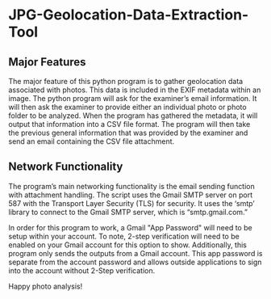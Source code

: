 # JPG-Geolocation-Data-Extraction-Tool

## Major Features
The major feature of this python program is to gather geolocation data associated with photos. This data is included in the EXIF metadata within an image. The python program will ask for the examiner’s email information. It will then ask the examiner to provide either an individual photo or photo folder to be analyzed. When the program has gathered the metadata, it will output that information into a CSV file format. The program will then take the previous general information that was provided by the examiner and send an email containing the CSV file attachment.  


## Network Functionality
The program’s main networking functionality is the email sending function with attachment handling. The script uses the Gmail SMTP server on port 587 with the Transport Layer Security (TLS) for security. It uses the ‘smtp’ library to connect to the Gmail SMTP server, which is “smtp.gmail.com.” 

In order for this program to work, a Gmail "App Password" will need to be setup within your account. To note, 2-step verification will need to be enabled on your Gmail account for this option to show. Additionally, this program only sends the outputs from a Gmail account. This app password is separate from the account password and allows outside applications to sign into the account without 2-Step verification.


Happy photo analysis!
